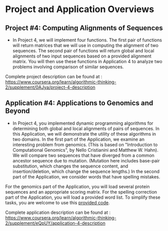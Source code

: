 # Project and Application Overviews
## Project #4: Computing Alignments of Sequences

* In Project 4, we will implement four functions. The first pair of functions will return matrices that we will use in computing the alignment of two sequences. The second pair of functions will return global and local alignments of two input sequences based on a provided alignment matrix. You will then use these functions in Application 4 to analyze two problems involving comparison of similar sequences.

Complete project description can be found at : 
<https://www.coursera.org/learn/algorithmic-thinking-2/supplement/0AJya/project-4-description>

## Application #4: Applications to Genomics and Beyond

* In Project 4, you implemented dynamic programming algorithms for determining both global and local alignments of pairs of sequences. In this Application, we will demonstrate the utility of these algorithms in two domains. In the first part of the Application, we examine an interesting problem from genomics. (This is based on "Introduction to Computational Genomics", by Nello Cristianini and Matthew W. Hahn). We will compare two sequences that have diverged from a common ancestor sequence due to mutation. (Mutation here includes base-pair substitution, which changes the sequence content, and insertion/deletion, which change the sequence lengths.) In the second part of the Application, we consider words that have spelling mistakes.

For the genomics part of the Application, you will load several protein sequences and an appropriate scoring matrix. For the spelling correction part of the Application, you will load a provided word list. To simplify these tasks, you are welcome to use this [provided code](http://www.codeskulptor.org/#alg_application4_provided.py).

Complete application description can be found at : 
<https://www.coursera.org/learn/algorithmic-thinking-2/supplement/eQpUY/application-4-description>